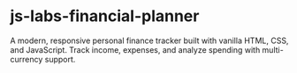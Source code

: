 # js-labs-financial-planner
A modern, responsive personal finance tracker built with vanilla HTML, CSS, and JavaScript. Track income, expenses, and analyze spending with multi-currency support.
